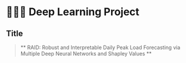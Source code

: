 # 👨🏼‍🎓 Deep Learning Project
## Title
> ** RAID: Robust and Interpretable Daily Peak Load Forecasting via Multiple Deep Neural Networks and Shapley Values **  
